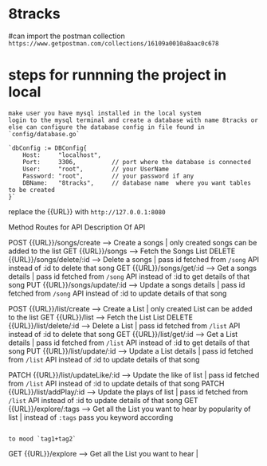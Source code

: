# 8tracks
#can import the postman collection
    `https://www.getpostman.com/collections/16109a0010a8aac0c678`



# steps for runnning the project in local 
    make user you have mysql installed in the local system
    login to the mysql terminal and create a database with name 8tracks or else can configure the database config in file found in 
    `config/database.go`

    `dbConfig := DBConfig{
		Host:     "localhost",
		Port:     3306,          // port where the database is connected
		User:     "root",        // your UserName
		Password: "root",        // your password if any
		DBName:   "8tracks",     // database name  where you want tables to be created
	}`
  replace the {{URL}} with `http://127.0.0.1:8080`

 Method        Routes for API                                     Description Of API
     
 POST      {{URL}}/songs/create          -->   Create a songs | only created songs can be added to the list 
 GET       {{URL}}/songs                 -->   Fetch the Songs List 
 DELETE    {{URL}}/songs/delete/:id      -->   Delete a songs | pass id fetched from  `/song` API  instead of :id to delete that song
 GET       {{URL}}/songs/get/:id         -->   Get a songs details | pass id fetched from  `/song` API  instead of :id to get details of that song
 PUT       {{URL}}/songs/update/:id      -->   Update a songs details | pass id fetched from  `/song` API  instead of :id to update details of that song
 
 POST      {{URL}}/list/create           -->   Create a List | only created List can be added to the list
 GET       {{URL}}/list                  -->   Fetch the List List
 DELETE    {{URL}}/list/delete/:id       -->   Delete a List | pass id fetched from `/list` API instead of :id to delete that song
 GET       {{URL}}/list/get/:id          -->   Get a List details | pass id fetched from `/list` API instead of :id to get details of that song
 PUT       {{URL}}/list/update/:id       -->   Update a List details | pass id fetched from `/list` API instead of :id to update details of that song
 
 PATCH     {{URL}}/list/updateLike/:id   -->   Update the like of list | pass id fetched from `/list` API instead of :id to update details of that song
 PATCH     {{URL}}/list/addPlay/:id      -->   Update the plays of list | pass id fetched from `/list` API instead of :id to update details of that song
 GET       {{URL}}/explore/:tags         -->   Get all the List you want to hear by popularity of list  | instead of `:tags` pass you keyword according 
 
                                                                                                                         to mood `tag1+tag2`  
 GET       {{URL}}/explore               -->   Get all the List you want to hear |